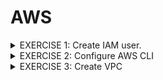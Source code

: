 # AWS

<details>
<summary> EXERCISE 1: Create IAM user.
</summary>
  <br>
  First of all, you need an IAM user with correct permissions to execute the tasks below.<br>
  <ul>
  <li> Create a new IAM user using "Jane" as a username and "devops" as the user-group</li>
  <li> Give the "devops" group all needed permissions to execute the tasks below - with login and CLI credentials</li>
</ul>
  Note: Do that using the AWS UI with Admin User
  
##### Solution
***AWS UI:***
- go to AWS/IAM Dashboard/User/Create User <br>
  also generate password (for AWS UI access) + download csv containing credentials
- go to AWS/IAM Dashboard/User/Jane/Create access key <br>
  also  generate Access Key ID and Access Key Secret (for console access) + download csv containing credentials)
- go to AWS/User Groups/Create Group/ + add Jane to user Group
- WHERE DID I ADD PERMISSION 'Administrator Access' (in group or user?)
<br>

***AWS CLI:*** 
- ToDo
</details>

<details>
<summary>  EXERCISE 2: Configure AWS CLI
</summary>
<br>
You want to use the AWS CLI for the following tasks. So, to be able to interact with the AWS account from the AWS Command Line tool you need to configure it correctly:<br>
<br>
- Set credentials for that user for AWS CLI<br>
- Configure correct region for your AWS CLI<br>

##### Solution
Install AWS Client:<br>
<code>brew install awscli</code><br>
<br>
Check for success:<br>
<code>awscli --version</code><br>
<br>
Use downloaded csv files (created in Exercise 1) containing:<br>
- credentials (password) of user jane<br>
- access key ID and access key secret of user jane<br>
<br>
<code>aws configure</code>
<br>
The console will ask for:
<br>
- AWS Access Key ID [None]: see csv file<br>
- AWS Secret Access Key [None]: see csv file<br>
- Default region name [eu-west-3]:  eu-west-3<br>
- Default output format [json]: json<br>
</details>

<details>
<summary>
EXERCISE 3: Create VPC
</summary>
<br>
You want to create the EC2 Instance in a dedicated VPC, instead of using the default one. So, using the AWS CLI, you:<br>
<br>
<ul>
 <li>create a new VPC with 1 subnet </il>
 <li>create a security group in the VPC that will allow you access on ssh port 22 and will allow browser access to your Node application </il>
</lu>

#### Solution
<br> 
- Create VPC: <br> 
<code> aws ec2 create-vpc --cidr-block 10.0.0.0/16 --query Vpc.VpcId --output text </code> <br>
Output: vpc-0d903b38f28d30648 <br>
<br>
- Create Subnet in VPC: <br>
<code> aws ec2 create-subnet --vpc-id vpc-0d903b38f28d30648 --cidr-block 10.0.1.0/16 --query Subnet.SubnetId --output text </code>  <br>
Output: subnet-0006e16700ea86e00 <br> 
</details>
